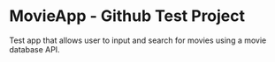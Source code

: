 # MovieApp - Github Test Project

Test app that allows user to input and search for movies using a movie database API. 


